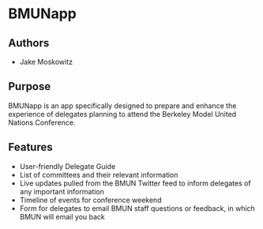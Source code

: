 # BMUNapp

## Authors
*  Jake Moskowitz

## Purpose
BMUNapp is an app specifically designed to prepare and enhance the experience of delegates planning to attend the Berkeley Model United Nations Conference.

## Features
* User-friendly Delegate Guide
* List of committees and their relevant information
* Live updates pulled from the BMUN Twitter feed to inform delegates of any important information
* Timeline of events for conference weekend
* Form for delegates to email BMUN staff questions or feedback, in which BMUN will email you back


